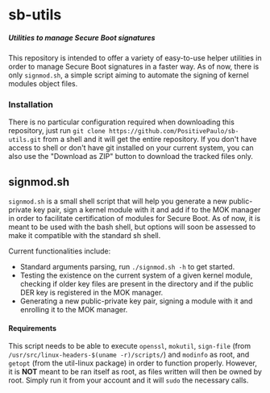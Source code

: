 # sb-utils
##### Utilities to manage Secure Boot signatures

This repository is intended to offer a variety of easy-to-use helper utilities
in order to manage Secure Boot signatures in a faster way. As of now, there is
only `signmod.sh`, a simple script aiming to automate the signing of kernel
modules object files.


### Installation

There is no particular configuration required when downloading this repository,
just run `git clone https://github.com/PositivePaulo/sb-utils.git` from a shell
and it will get the entire repository. If you don't have access to shell or don't
have git installed on your current system, you can also use the "Download as ZIP"
button to download the tracked files only.


## signmod.sh

`signmod.sh` is a small shell script that will help you generate a new public-
private key pair, sign a kernel module with it and add if to the MOK manager in
order to facilitate certification of modules for Secure Boot. As of now, it is
meant to be used with the bash shell, but options will soon be assessed to make
it compatible with the standard sh shell.

Current functionalities include:
   * Standard arguments parsing, run `./signmod.sh -h` to get started.
   * Testing the existence on the current system of a given kernel module,
     checking if older key files are present in the directory and if the
	 public DER key is registered in the MOK manager.
   * Generating a new public-private key pair, signing a module with it and
     enrolling it to the MOK manager.

#### Requirements

This script needs to be able to execute `openssl`, `mokutil`, `sign-file` (from
`/usr/src/linux-headers-$(uname -r)/scripts/`) and `modinfo` as root, and `getopt`
(from the util-linux package) in order to function properly. However, it is **NOT**
meant to be ran itself as root, as files written will then be owned by root. Simply
run it from your account and it will `sudo` the necessary calls.
